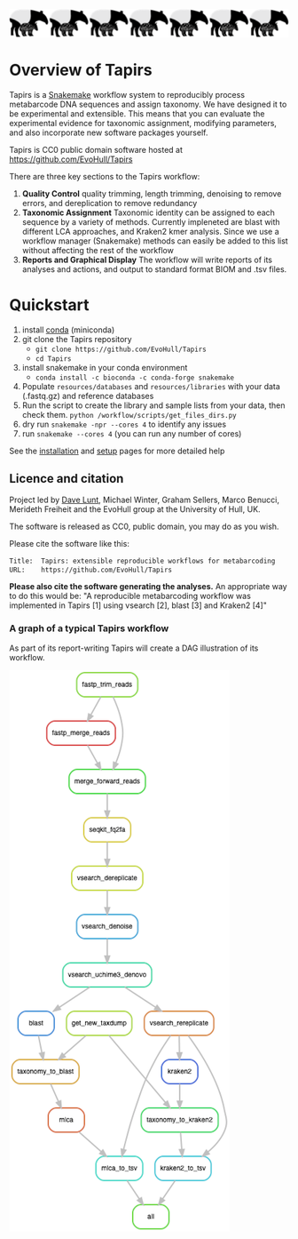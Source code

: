 ![tapirs_logo](./images/tapir_line.png)

# Overview of Tapirs

Tapirs is a [Snakemake](snakemake.readthedocs.io) workflow system to reproducibly process metabarcode DNA sequences and assign taxonomy. We have designed it to be experimental and extensible. This means that you can evaluate the experimental evidence for taxonomic assignment, modifying parameters, and also incorporate new software packages yourself.

Tapirs is CC0 public domain software hosted at https://github.com/EvoHull/Tapirs

There are three key sections to the Tapirs workflow:

1. **Quality Control** quality trimming, length trimming, denoising to remove errors, and dereplication to remove redundancy
2. **Taxonomic Assignment** Taxonomic identity can be assigned to each sequence by a variety of methods. Currently impleneted are blast with different LCA approaches, and Kraken2 kmer analysis. Since we use a workflow manager (Snakemake) methods can easily be added to this list without affecting the rest of the workflow
3. **Reports and Graphical Display** The workflow will write reports of its analyses and actions, and output to standard format BIOM and .tsv files.

# Quickstart

1. install [conda](https://docs.conda.io/projects/conda/en/latest/user-guide/install/) (miniconda)
2. git clone the Tapirs repository
    - `git clone https://github.com/EvoHull/Tapirs`
    - `cd Tapirs`
3. install snakemake in your conda environment
    - `conda install -c bioconda -c conda-forge snakemake`
4. Populate `resources/databases` and `resources/libraries` with your data (.fastq.gz) and reference databases
5. Run the script to create the library and sample lists from your data, then check them.
`python /workflow/scripts/get_files_dirs.py`
5. dry run `snakemake -npr --cores 4` to identify any issues
6. run `snakemake --cores 4` (you can run any number of cores)

See the [installation](Setting-up-Tapirs/installation.md) and [setup](Setting-up-Tapirs/setup.md) pages for more detailed help

## Licence and citation

Project led by [Dave Lunt](https://davelunt.net), Michael Winter, Graham Sellers, Marco Benucci, Merideth Freiheit and the EvoHull group at the University of Hull, UK.

The software is released as CC0, public domain, you may do as you wish.

Please cite the software like this:
```
Title:  Tapirs: extensible reproducible workflows for metabarcoding
URL:    https://github.com/EvoHull/Tapirs
```

**Please also cite the software generating the analyses.** An appropriate way to do this would be: "A reproducible metabarcoding workflow was implemented in Tapirs [1] using vsearch [2], blast [3] and Kraken2 [4]"

### A graph of a typical Tapirs workflow
As part of its report-writing Tapirs will create a DAG illustration of its workflow.

![DAG](images/Tapirs_rulegraph.png)
